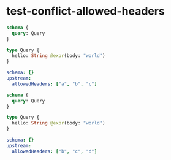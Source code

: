 # test-conflict-allowed-headers

```graphql @config
schema {
  query: Query
}

type Query {
  hello: String @expr(body: "world")
}
```

```yml @file:config.yml
schema: {}
upstream:
  allowedHeaders: ["a", "b", "c"]
```

```graphql @config
schema {
  query: Query
}

type Query {
  hello: String @expr(body: "world")
}
```

```yml @file:config.yml
schema: {}
upstream:
  allowedHeaders: ["b", "c", "d"]
```

